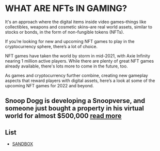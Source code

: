 # WHAT ARE NFTs IN GAMING?

It's an approach where the digital items inside video games–things like collectibles, weapons and cosmetic skins–are real world assets, similar to stocks or bonds, in the form of non-fungible tokens (NFTs).

If you’re looking for new and upcoming NFT games to play in the cryptocurrency sphere, there’s a lot of choice.

NFT games have taken the world by storm in mid-2021, with Axie Infinity nearing 1 million active players. While there are plenty of great NFT games already available, there's lots more to come in the future, too.

As games and cryptocurrency further combine, creating new gameplay aspects that reward players with digital assets, here’s a look at some of the upcoming NFT games for 2022 and beyond.

## Snoop Dogg is developing a Snoopverse, and someone just bought a property in his virtual world for almost $500,000 [read more](https://fortune.com/2021/12/09/snoop-dogg-rapper-metaverse-snoopverse/)




## List
 - [SANDBOX](https://www.sandbox.game/)